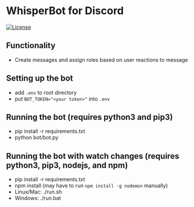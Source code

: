 # WhisperBot for Discord

[![License](https://img.shields.io/npm/l/express.svg)](https://github.com/CalvinKotval/dc_roleselector/blob/master/LICENSE)

## Functionality
* Create messages and assign roles based on user reactions to message

## Setting up the bot
* add `.env` to root directory 
* put `BOT_TOKEN="<your token>"` into `.env`

## Running the bot (requires python3 and pip3)
* pip install -r requirements.txt
* python bot/bot.py

## Running the bot with watch changes (requires python3, pip3, nodejs, and npm)
* pip install -r requirements.txt
* npm install (may have to run `npm install -g nodemon` manually)
* Linux/Mac: ./run.sh
* Windows: ./run.bat
